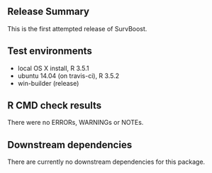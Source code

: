 ## Release Summary
This is the first attempted release of SurvBoost. 

## Test environments
* local OS X install, R 3.5.1
* ubuntu 14.04 (on travis-ci), R 3.5.2
* win-builder (release)

## R CMD check results
There were no ERRORs, WARNINGs or NOTEs. 

## Downstream dependencies
There are currently no downstream dependencies for this package. 